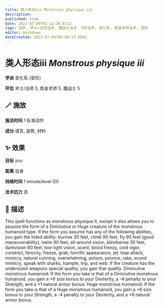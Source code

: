 ```yaml
---
title: 类人形态iii Monstrous physique iii
description: 
published: true
date: 2023-07-04T01:11:34.611Z
tags: 法术, 术士/法师法术, 魔战士法术, 5环法术, 变化系, 炼金术师法术, 变形
editor: markdown
dateCreated: 2023-07-04T00:00:27.694Z
---
```


# **类人形态iii** *Monstrous physique iii*

**学派** 变化系 (变形) 

**环位** 术士/法师 5, 炼金术师 5, 魔战士 5

## 🪄 施放

**施法时间** 1 标准动作

**成分** 语言, 姿势, 材料

## ✨ 效果 

**目标** you 

**距离** 自身  

**持续时间** 1 minute/level (D) 

**法术抗力** 否

## 📖 描述

This spell functions as monstrous physique II, except it also allows you to assume the form of a Diminutive or Huge creature of the monstrous humanoid type. If the form you assume has any of the following abilities, you gain the listed ability: burrow 30 feet, climb 90 feet, fly 90 feet (good maneuverability), swim 90 feet, all-around vision, blindsense 30 feet, darkvision 60 feet, low-light vision, scent, blood frenzy, cold vigor, constrict, ferocity, freeze, grab, horrific appearance, jet, leap attack, mimicry, natural cunning, overwhelming, poison, pounce, rake, sound mimicry, speak with sharks, trample, trip, and web. If the creature has the undersized weapons special quality, you gain that quality.  Diminutive monstrous humanoid: If the form you take is that of a Diminutive monstrous humanoid, you gain a +6 size bonus to your Dexterity, a -4 penalty to your Strength, and a +1 natural armor bonus.  Huge monstrous humanoid: If the form you take is that of a Huge monstrous humanoid, you gain a +6 size bonus to your Strength, a -4 penalty to your Dexterity, and a +6 natural armor bonus.
    
